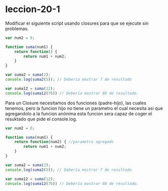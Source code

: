 # leccion-20-1

Modificar el siguiente script usando closures para que se ejecute sin problemas.

```javascript
var num2 = 0;

function suma(num1) {
	return function() {
		return num1 + num2;
	}
} 

var suma2 = suma(2);
console.log(suma2(5)); // Debería mostrar 7 de resultado

var suma12 = suma(12);
console.log(suma12(76)) // Debería mostrar 88 de resultado.
```

Para un Closure necesitamos dos funciones (padre-hijo), las cuales tenemos, pero la funcion hijo no tiene un parametro el cual necesita asi que agregandolo a la funcion anónima esta funcion sera capaz de coger el resuktado que pide el console.log.

```javascript
var num2 = 0;

function suma(num1) {
	return function(num2) { //parametro agregado
		return num1 + num2;
	}
} 

var suma2 = suma(2);
console.log(suma2(5)); // Debería mostrar 7 de resultado

var suma12 = suma(12);
console.log(suma12(76)) // Debería mostrar 88 de resultado.
```


